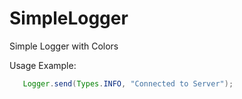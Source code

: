 # SimpleLogger
Simple Logger with Colors

Usage Example:

```java
   Logger.send(Types.INFO, "Connected to Server");
```
